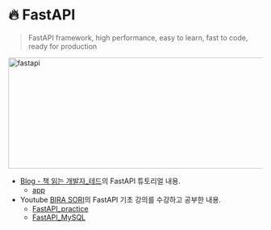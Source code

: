# :fire: FastAPI
> FastAPI framework, high performance, easy to learn, fast to code, ready for production

<img src="https://fastapi.tiangolo.com/img/logo-margin/logo-teal.png" alt="fastapi" width="600px" height="220px">

- [Blog - 책 읽는 개발자_테드](https://scshim.tistory.com/572?category=1068563)의 FastAPI 튜토리얼 내용.
  - [app](./app)
- Youtube [BIRA SORI](https://www.youtube.com/watch?v=7frN5JPMsQU)의 FastAPI 기초 강의를 수강하고 공부한 내용.
  - [FastAPI_practice](./FastAPI_practice/)
  - [FastAPI_MySQL](./FastAPI_MySQL/)
